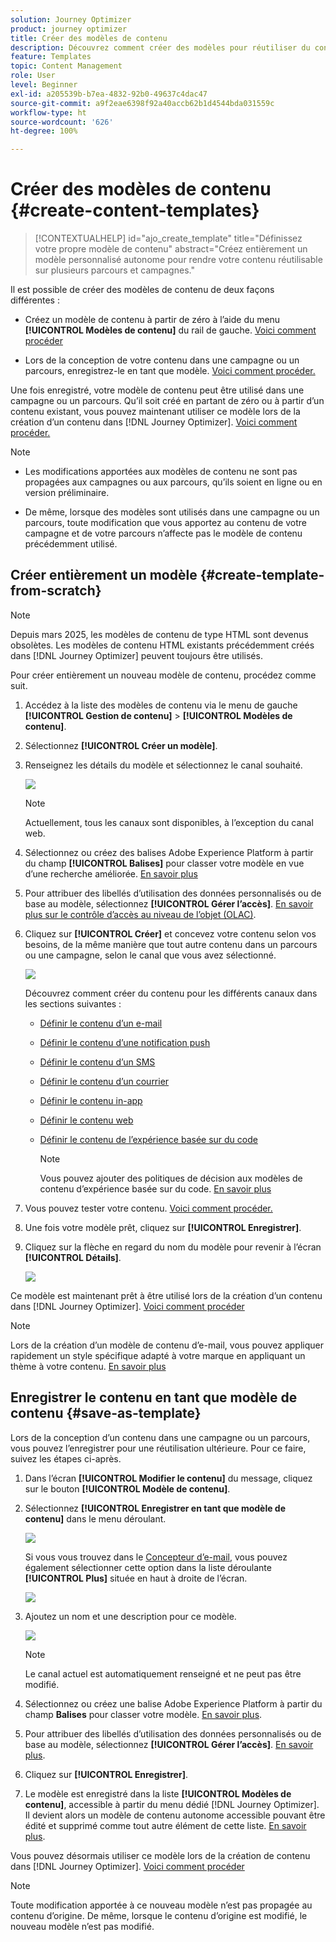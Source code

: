 ```yaml
---
solution: Journey Optimizer
product: journey optimizer
title: Créer des modèles de contenu
description: Découvrez comment créer des modèles pour réutiliser du contenu dans des campagnes et des parcours Journey Optimizer.
feature: Templates
topic: Content Management
role: User
level: Beginner
exl-id: a205539b-b7ea-4832-92b0-49637c4dac47
source-git-commit: a9f2eae6398f92a40accb62b1d4544bda031559c
workflow-type: ht
source-wordcount: '626'
ht-degree: 100%

---
```


# Créer des modèles de contenu {#create-content-templates}

>[!CONTEXTUALHELP]
>id="ajo_create_template"
>title="Définissez votre propre modèle de contenu"
>abstract="Créez entièrement un modèle personnalisé autonome pour rendre votre contenu réutilisable sur plusieurs parcours et campagnes."

Il est possible de créer des modèles de contenu de deux façons différentes :

* Créez un modèle de contenu à partir de zéro à l’aide du menu **[!UICONTROL Modèles de contenu]** du rail de gauche. [Voici comment procéder](#create-template-from-scratch)

* Lors de la conception de votre contenu dans une campagne ou un parcours, enregistrez-le en tant que modèle. [Voici comment procéder.](#save-as-template)

Une fois enregistré, votre modèle de contenu peut être utilisé dans une campagne ou un parcours. Qu’il soit créé en partant de zéro ou à partir d’un contenu existant, vous pouvez maintenant utiliser ce modèle lors de la création d’un contenu dans [!DNL Journey Optimizer]. [Voici comment procéder.](#use-content-templates)

>[!NOTE]
>
>* Les modifications apportées aux modèles de contenu ne sont pas propagées aux campagnes ou aux parcours, qu’ils soient en ligne ou en version préliminaire.
>
>* De même, lorsque des modèles sont utilisés dans une campagne ou un parcours, toute modification que vous apportez au contenu de votre campagne et de votre parcours n’affecte pas le modèle de contenu précédemment utilisé.

## Créer entièrement un modèle {#create-template-from-scratch}

>[!NOTE]
>
>Depuis mars 2025, les modèles de contenu de type HTML sont devenus obsolètes. Les modèles de contenu HTML existants précédemment créés dans [!DNL Journey Optimizer] peuvent toujours être utilisés.

Pour créer entièrement un nouveau modèle de contenu, procédez comme suit.

1. Accédez à la liste des modèles de contenu via le menu de gauche **[!UICONTROL Gestion de contenu]** > **[!UICONTROL Modèles de contenu]**.

1. Sélectionnez **[!UICONTROL Créer un modèle]**.

1. Renseignez les détails du modèle et sélectionnez le canal souhaité.

   ![](assets/content-template-channels.png)

   >[!NOTE]
   >
   >Actuellement, tous les canaux sont disponibles, à l’exception du canal web.

1. Sélectionnez ou créez des balises Adobe Experience Platform à partir du champ **[!UICONTROL Balises]** pour classer votre modèle en vue d’une recherche améliorée. [En savoir plus](../start/search-filter-categorize.md#tags)

1. Pour attribuer des libellés d’utilisation des données personnalisés ou de base au modèle, sélectionnez **[!UICONTROL Gérer l’accès]**. [En savoir plus sur le contrôle d’accès au niveau de l’objet (OLAC)](../administration/object-based-access.md).

1. Cliquez sur **[!UICONTROL Créer]** et concevez votre contenu selon vos besoins, de la même manière que tout autre contenu dans un parcours ou une campagne, selon le canal que vous avez sélectionné.

   ![](assets/content-template-edition.png)

   Découvrez comment créer du contenu pour les différents canaux dans les sections suivantes :
   * [Définir le contenu d’un e-mail](../email/get-started-email-design.md)
   * [Définir le contenu d’une notification push](../push/design-push.md)
   * [Définir le contenu d’un SMS](../sms/create-sms.md#sms-content)
   * [Définir le contenu d’un courrier](../direct-mail/create-direct-mail.md)
   * [Définir le contenu in-app](../in-app/design-in-app.md)
   * [Définir le contenu web](../web/create-web.md#edit-web-content)
   * [Définir le contenu de l’expérience basée sur du code](../code-based/create-code-based.md)

     >[!NOTE]
     >
     >Vous pouvez ajouter des politiques de décision aux modèles de contenu d’expérience basée sur du code. [En savoir plus](../experience-decisioning/create-decision.md#add-decision)

1. Vous pouvez tester votre contenu. [Voici comment procéder.](#test-template)

1. Une fois votre modèle prêt, cliquez sur **[!UICONTROL Enregistrer]**.

1. Cliquez sur la flèche en regard du nom du modèle pour revenir à l’écran **[!UICONTROL Détails]**.

   ![](assets/content-template-back.png)

Ce modèle est maintenant prêt à être utilisé lors de la création d’un contenu dans [!DNL Journey Optimizer]. [Voici comment procéder](#use-content-templates)

>[!NOTE]
>
>Lors de la création d’un modèle de contenu d’e-mail, vous pouvez appliquer rapidement un style spécifique adapté à votre marque en appliquant un thème à votre contenu. [En savoir plus](../email/apply-email-themes.md)

## Enregistrer le contenu en tant que modèle de contenu {#save-as-template}

Lors de la conception d’un contenu dans une campagne ou un parcours, vous pouvez l’enregistrer pour une réutilisation ultérieure. Pour ce faire, suivez les étapes ci-après.

1. Dans l’écran **[!UICONTROL Modifier le contenu]** du message, cliquez sur le bouton **[!UICONTROL Modèle de contenu]**.

1. Sélectionnez **[!UICONTROL Enregistrer en tant que modèle de contenu]** dans le menu déroulant.

   ![](assets/content-template-button-save.png)

   Si vous vous trouvez dans le [Concepteur d’e-mail](../email/get-started-email-design.md), vous pouvez également sélectionner cette option dans la liste déroulante **[!UICONTROL Plus]** située en haut à droite de l’écran.

   ![](assets/content-template-more-button-save.png)

1. Ajoutez un nom et une description pour ce modèle.

   ![](assets/content-template-name.png)

   >[!NOTE]
   >
   >Le canal actuel est automatiquement renseigné et ne peut pas être modifié.

1. Sélectionnez ou créez une balise Adobe Experience Platform à partir du champ **Balises** pour classer votre modèle. [En savoir plus](../start/search-filter-categorize.md#tags).

1. Pour attribuer des libellés d’utilisation des données personnalisés ou de base au modèle, sélectionnez **[!UICONTROL Gérer l’accès]**. [En savoir plus](../administration/object-based-access.md).

1. Cliquez sur **[!UICONTROL Enregistrer]**.

1. Le modèle est enregistré dans la liste **[!UICONTROL Modèles de contenu]**, accessible à partir du menu dédié [!DNL Journey Optimizer]. Il devient alors un modèle de contenu autonome accessible pouvant être édité et supprimé comme tout autre élément de cette liste. [En savoir plus](#access-manage-templates).

Vous pouvez désormais utiliser ce modèle lors de la création de contenu dans [!DNL Journey Optimizer]. [Voici comment procéder](#use-content-templates)

>[!NOTE]
>
>Toute modification apportée à ce nouveau modèle n’est pas propagée au contenu d’origine. De même, lorsque le contenu d’origine est modifié, le nouveau modèle n’est pas modifié.

